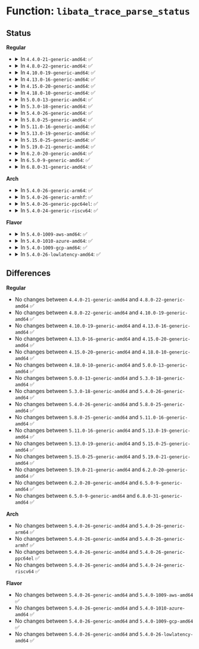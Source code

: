 # Function: <code>libata_trace_parse_status</code>

## Status
<b>Regular</b>
<ul>
<li>
<details>
<summary>In <code>4.4.0-21-generic-amd64</code>: ✅</summary>

```c
const char * libata_trace_parse_status(struct trace_seq * p, unsigned char status)
```

```json
{
  "name": "libata_trace_parse_status",
  "collision_type": "Unique Global",
  "inline_type": "No",
  "funcs": [
    {
      "addr": 18446744071584986944,
      "name": "libata_trace_parse_status",
      "external": true,
      "loc": "drivers/ata/libata-trace.c:27",
      "file": "drivers/ata/libata-trace.c",
      "inline": "seen, unknown",
      "caller_inline": [],
      "caller_func": [
        "drivers/ata/libata-core.c:trace_raw_output_ata_qc_complete_template"
      ]
    }
  ],
  "symbols": [
    {
      "addr": 18446744071584986944,
      "name": "libata_trace_parse_status",
      "section": ".text",
      "bind": "STB_GLOBAL",
      "size": 298
    }
  ]
}
```
</details>
</li>
<li>
<details>
<summary>In <code>4.8.0-22-generic-amd64</code>: ✅</summary>

```c
const char * libata_trace_parse_status(struct trace_seq * p, unsigned char status)
```

```json
{
  "name": "libata_trace_parse_status",
  "collision_type": "Unique Global",
  "inline_type": "No",
  "funcs": [
    {
      "addr": 18446744071585354544,
      "name": "libata_trace_parse_status",
      "external": true,
      "loc": "drivers/ata/libata-trace.c:27",
      "file": "drivers/ata/libata-trace.c",
      "inline": "seen, unknown",
      "caller_inline": [],
      "caller_func": [
        "drivers/ata/libata-core.c:trace_raw_output_ata_qc_complete_template"
      ]
    }
  ],
  "symbols": [
    {
      "addr": 18446744071585354544,
      "name": "libata_trace_parse_status",
      "section": ".text",
      "bind": "STB_GLOBAL",
      "size": 298
    }
  ]
}
```
</details>
</li>
<li>
<details>
<summary>In <code>4.10.0-19-generic-amd64</code>: ✅</summary>

```c
const char * libata_trace_parse_status(struct trace_seq * p, unsigned char status)
```

```json
{
  "name": "libata_trace_parse_status",
  "collision_type": "Unique Global",
  "inline_type": "No",
  "funcs": [
    {
      "addr": 18446744071585555408,
      "name": "libata_trace_parse_status",
      "external": true,
      "loc": "drivers/ata/libata-trace.c:27",
      "file": "drivers/ata/libata-trace.c",
      "inline": "seen, unknown",
      "caller_inline": [],
      "caller_func": [
        "drivers/ata/libata-core.c:trace_raw_output_ata_qc_complete_template"
      ]
    }
  ],
  "symbols": [
    {
      "addr": 18446744071585555408,
      "name": "libata_trace_parse_status",
      "section": ".text",
      "bind": "STB_GLOBAL",
      "size": 298
    }
  ]
}
```
</details>
</li>
<li>
<details>
<summary>In <code>4.13.0-16-generic-amd64</code>: ✅</summary>

```c
const char * libata_trace_parse_status(struct trace_seq * p, unsigned char status)
```

```json
{
  "name": "libata_trace_parse_status",
  "collision_type": "Unique Global",
  "inline_type": "No",
  "funcs": [
    {
      "addr": 18446744071585639264,
      "name": "libata_trace_parse_status",
      "external": true,
      "loc": "drivers/ata/libata-trace.c:27",
      "file": "drivers/ata/libata-trace.c",
      "inline": "seen, unknown",
      "caller_inline": [],
      "caller_func": [
        "drivers/ata/libata-core.c:trace_raw_output_ata_qc_complete_template"
      ]
    }
  ],
  "symbols": [
    {
      "addr": 18446744071585639264,
      "name": "libata_trace_parse_status",
      "section": ".text",
      "bind": "STB_GLOBAL",
      "size": 298
    }
  ]
}
```
</details>
</li>
<li>
<details>
<summary>In <code>4.15.0-20-generic-amd64</code>: ✅</summary>

```c
const char * libata_trace_parse_status(struct trace_seq * p, unsigned char status)
```

```json
{
  "name": "libata_trace_parse_status",
  "collision_type": "Unique Global",
  "inline_type": "No",
  "funcs": [
    {
      "addr": 18446744071586070976,
      "name": "libata_trace_parse_status",
      "external": true,
      "loc": "drivers/ata/libata-trace.c:27",
      "file": "drivers/ata/libata-trace.c",
      "inline": "seen, unknown",
      "caller_inline": [],
      "caller_func": [
        "drivers/ata/libata-core.c:trace_raw_output_ata_qc_complete_template"
      ]
    }
  ],
  "symbols": [
    {
      "addr": 18446744071586070976,
      "name": "libata_trace_parse_status",
      "section": ".text",
      "bind": "STB_GLOBAL",
      "size": 298
    }
  ]
}
```
</details>
</li>
<li>
<details>
<summary>In <code>4.18.0-10-generic-amd64</code>: ✅</summary>

```c
const char * libata_trace_parse_status(struct trace_seq * p, unsigned char status)
```

```json
{
  "name": "libata_trace_parse_status",
  "collision_type": "Unique Global",
  "inline_type": "No",
  "funcs": [
    {
      "addr": 18446744071586318912,
      "name": "libata_trace_parse_status",
      "external": true,
      "loc": "drivers/ata/libata-trace.c:27",
      "file": "drivers/ata/libata-trace.c",
      "inline": "seen, unknown",
      "caller_inline": [],
      "caller_func": [
        "drivers/ata/libata-core.c:trace_raw_output_ata_qc_complete_template"
      ]
    }
  ],
  "symbols": [
    {
      "addr": 18446744071586318912,
      "name": "libata_trace_parse_status",
      "section": ".text",
      "bind": "STB_GLOBAL",
      "size": 334
    }
  ]
}
```
</details>
</li>
<li>
<details>
<summary>In <code>5.0.0-13-generic-amd64</code>: ✅</summary>

```c
const char * libata_trace_parse_status(struct trace_seq * p, unsigned char status)
```

```json
{
  "name": "libata_trace_parse_status",
  "collision_type": "Unique Global",
  "inline_type": "No",
  "funcs": [
    {
      "addr": 18446744071586460464,
      "name": "libata_trace_parse_status",
      "external": true,
      "loc": "drivers/ata/libata-trace.c:27",
      "file": "drivers/ata/libata-trace.c",
      "inline": "seen, unknown",
      "caller_inline": [],
      "caller_func": [
        "drivers/ata/libata-core.c:trace_raw_output_ata_qc_complete_template"
      ]
    }
  ],
  "symbols": [
    {
      "addr": 18446744071586460464,
      "name": "libata_trace_parse_status",
      "section": ".text",
      "bind": "STB_GLOBAL",
      "size": 334
    }
  ]
}
```
</details>
</li>
<li>
<details>
<summary>In <code>5.3.0-18-generic-amd64</code>: ✅</summary>

```c
const char * libata_trace_parse_status(struct trace_seq * p, unsigned char status)
```

```json
{
  "name": "libata_trace_parse_status",
  "collision_type": "Unique Global",
  "inline_type": "No",
  "funcs": [
    {
      "addr": 18446744071586705712,
      "name": "libata_trace_parse_status",
      "external": true,
      "loc": "drivers/ata/libata-trace.c:14",
      "file": "drivers/ata/libata-trace.c",
      "inline": "seen, unknown",
      "caller_inline": [],
      "caller_func": [
        "drivers/ata/libata-core.c:trace_raw_output_ata_qc_complete_template"
      ]
    }
  ],
  "symbols": [
    {
      "addr": 18446744071586705712,
      "name": "libata_trace_parse_status",
      "section": ".text",
      "bind": "STB_GLOBAL",
      "size": 319
    }
  ]
}
```
</details>
</li>
<li>
<details>
<summary>In <code>5.4.0-26-generic-amd64</code>: ✅</summary>

```c
const char * libata_trace_parse_status(struct trace_seq * p, unsigned char status)
```

```json
{
  "name": "libata_trace_parse_status",
  "collision_type": "Unique Global",
  "inline_type": "No",
  "funcs": [
    {
      "addr": 18446744071586852336,
      "name": "libata_trace_parse_status",
      "external": true,
      "loc": "drivers/ata/libata-trace.c:14",
      "file": "drivers/ata/libata-trace.c",
      "inline": "seen, unknown",
      "caller_inline": [],
      "caller_func": [
        "drivers/ata/libata-core.c:trace_raw_output_ata_qc_complete_template"
      ]
    }
  ],
  "symbols": [
    {
      "addr": 18446744071586852336,
      "name": "libata_trace_parse_status",
      "section": ".text",
      "bind": "STB_GLOBAL",
      "size": 319
    }
  ]
}
```
</details>
</li>
<li>
<details>
<summary>In <code>5.8.0-25-generic-amd64</code>: ✅</summary>

```c
const char * libata_trace_parse_status(struct trace_seq * p, unsigned char status)
```

```json
{
  "name": "libata_trace_parse_status",
  "collision_type": "Unique Global",
  "inline_type": "No",
  "funcs": [
    {
      "addr": 18446744071587654480,
      "name": "libata_trace_parse_status",
      "external": true,
      "loc": "drivers/ata/libata-trace.c:14",
      "file": "drivers/ata/libata-trace.c",
      "inline": "seen, unknown",
      "caller_inline": [],
      "caller_func": [
        "drivers/ata/libata-core.c:trace_raw_output_ata_qc_complete_template"
      ]
    }
  ],
  "symbols": [
    {
      "addr": 18446744071587654480,
      "name": "libata_trace_parse_status",
      "section": ".text",
      "bind": "STB_GLOBAL",
      "size": 319
    }
  ]
}
```
</details>
</li>
<li>
<details>
<summary>In <code>5.11.0-16-generic-amd64</code>: ✅</summary>

```c
const char * libata_trace_parse_status(struct trace_seq * p, unsigned char status)
```

```json
{
  "name": "libata_trace_parse_status",
  "collision_type": "Unique Global",
  "inline_type": "No",
  "funcs": [
    {
      "addr": 18446744071587715424,
      "name": "libata_trace_parse_status",
      "external": true,
      "loc": "drivers/ata/libata-trace.c:14",
      "file": "drivers/ata/libata-trace.c",
      "inline": "seen, unknown",
      "caller_inline": [],
      "caller_func": [
        "drivers/ata/libata-core.c:trace_raw_output_ata_qc_complete_template"
      ]
    }
  ],
  "symbols": [
    {
      "addr": 18446744071587715424,
      "name": "libata_trace_parse_status",
      "section": ".text",
      "bind": "STB_GLOBAL",
      "size": 319
    }
  ]
}
```
</details>
</li>
<li>
<details>
<summary>In <code>5.13.0-19-generic-amd64</code>: ✅</summary>

```c
const char * libata_trace_parse_status(struct trace_seq * p, unsigned char status)
```

```json
{
  "name": "libata_trace_parse_status",
  "collision_type": "Unique Global",
  "inline_type": "No",
  "funcs": [
    {
      "addr": 18446744071587594592,
      "name": "libata_trace_parse_status",
      "external": true,
      "loc": "drivers/ata/libata-trace.c:14",
      "file": "drivers/ata/libata-trace.c",
      "inline": "seen, unknown",
      "caller_inline": [],
      "caller_func": [
        "drivers/ata/libata-core.c:trace_raw_output_ata_qc_complete_template"
      ]
    }
  ],
  "symbols": [
    {
      "addr": 18446744071587594592,
      "name": "libata_trace_parse_status",
      "section": ".text",
      "bind": "STB_GLOBAL",
      "size": 318
    }
  ]
}
```
</details>
</li>
<li>
<details>
<summary>In <code>5.15.0-25-generic-amd64</code>: ✅</summary>

```c
const char * libata_trace_parse_status(struct trace_seq * p, unsigned char status)
```

```json
{
  "name": "libata_trace_parse_status",
  "collision_type": "Unique Global",
  "inline_type": "No",
  "funcs": [
    {
      "addr": 18446744071588178816,
      "name": "libata_trace_parse_status",
      "external": true,
      "loc": "drivers/ata/libata-trace.c:14",
      "file": "drivers/ata/libata-trace.c",
      "inline": "seen, unknown",
      "caller_inline": [],
      "caller_func": [
        "drivers/ata/libata-core.c:trace_raw_output_ata_qc_complete_template"
      ]
    }
  ],
  "symbols": [
    {
      "addr": 18446744071588178816,
      "name": "libata_trace_parse_status",
      "section": ".text",
      "bind": "STB_GLOBAL",
      "size": 318
    }
  ]
}
```
</details>
</li>
<li>
<details>
<summary>In <code>5.19.0-21-generic-amd64</code>: ✅</summary>

```c
const char * libata_trace_parse_status(struct trace_seq * p, unsigned char status)
```

```json
{
  "name": "libata_trace_parse_status",
  "collision_type": "Unique Global",
  "inline_type": "No",
  "funcs": [
    {
      "addr": 18446744071589560256,
      "name": "libata_trace_parse_status",
      "external": true,
      "loc": "drivers/ata/libata-trace.c:14",
      "file": "drivers/ata/libata-trace.c",
      "inline": "seen, unknown",
      "caller_inline": [],
      "caller_func": [
        "drivers/ata/libata-core.c:trace_raw_output_ata_qc_complete_template"
      ]
    }
  ],
  "symbols": [
    {
      "addr": 18446744071589560256,
      "name": "libata_trace_parse_status",
      "section": ".text",
      "bind": "STB_GLOBAL",
      "size": 351
    }
  ]
}
```
</details>
</li>
<li>
<details>
<summary>In <code>6.2.0-20-generic-amd64</code>: ✅</summary>

```c
const char * libata_trace_parse_status(struct trace_seq * p, unsigned char status)
```

```json
{
  "name": "libata_trace_parse_status",
  "collision_type": "Unique Global",
  "inline_type": "No",
  "funcs": [
    {
      "addr": 18446744071591153408,
      "name": "libata_trace_parse_status",
      "external": true,
      "loc": "drivers/ata/libata-trace.c:14",
      "file": "drivers/ata/libata-trace.c",
      "inline": "seen, unknown",
      "caller_inline": [],
      "caller_func": [
        "drivers/ata/libata-core.c:trace_raw_output_ata_qc_complete_template"
      ]
    }
  ],
  "symbols": [
    {
      "addr": 18446744071591153408,
      "name": "libata_trace_parse_status",
      "section": ".text",
      "bind": "STB_GLOBAL",
      "size": 351
    }
  ]
}
```
</details>
</li>
<li>
<details>
<summary>In <code>6.5.0-9-generic-amd64</code>: ✅</summary>

```c
const char * libata_trace_parse_status(struct trace_seq * p, unsigned char status)
```

```json
{
  "name": "libata_trace_parse_status",
  "collision_type": "Unique Global",
  "inline_type": "No",
  "funcs": [
    {
      "addr": 18446744071591511920,
      "name": "libata_trace_parse_status",
      "external": true,
      "loc": "drivers/ata/libata-trace.c:14",
      "file": "drivers/ata/libata-trace.c",
      "inline": "seen, unknown",
      "caller_inline": [],
      "caller_func": [
        "drivers/ata/libata-core.c:trace_raw_output_ata_qc_complete_template"
      ]
    }
  ],
  "symbols": [
    {
      "addr": 18446744071591511920,
      "name": "libata_trace_parse_status",
      "section": ".text",
      "bind": "STB_GLOBAL",
      "size": 351
    }
  ]
}
```
</details>
</li>
<li>
<details>
<summary>In <code>6.8.0-31-generic-amd64</code>: ✅</summary>

```c
const char * libata_trace_parse_status(struct trace_seq * p, unsigned char status)
```

```json
{
  "name": "libata_trace_parse_status",
  "collision_type": "Unique Global",
  "inline_type": "No",
  "funcs": [
    {
      "addr": 18446744071591860592,
      "name": "libata_trace_parse_status",
      "external": true,
      "loc": "drivers/ata/libata-trace.c:14",
      "file": "drivers/ata/libata-trace.c",
      "inline": "seen, unknown",
      "caller_inline": [],
      "caller_func": [
        "drivers/ata/libata-core.c:trace_raw_output_ata_qc_complete_template"
      ]
    }
  ],
  "symbols": [
    {
      "addr": 18446744071591860592,
      "name": "libata_trace_parse_status",
      "section": ".text",
      "bind": "STB_GLOBAL",
      "size": 351
    }
  ]
}
```
</details>
</li>
</ul>
<b>Arch</b>
<ul>
<li>
<details>
<summary>In <code>5.4.0-26-generic-arm64</code>: ✅</summary>

```c
const char * libata_trace_parse_status(struct trace_seq * p, unsigned char status)
```

```json
{
  "name": "libata_trace_parse_status",
  "collision_type": "Unique Global",
  "inline_type": "No",
  "funcs": [
    {
      "addr": 18446603336499784240,
      "name": "libata_trace_parse_status",
      "external": true,
      "loc": "drivers/ata/libata-trace.c:14",
      "file": "drivers/ata/libata-trace.c",
      "inline": "seen, unknown",
      "caller_inline": [],
      "caller_func": [
        "drivers/ata/libata-core.c:trace_raw_output_ata_qc_complete_template"
      ]
    }
  ],
  "symbols": [
    {
      "addr": 18446603336499784240,
      "name": "libata_trace_parse_status",
      "section": ".text",
      "bind": "STB_GLOBAL",
      "size": 328
    }
  ]
}
```
</details>
</li>
<li>
<details>
<summary>In <code>5.4.0-26-generic-armhf</code>: ✅</summary>

```c
const char * libata_trace_parse_status(struct trace_seq * p, unsigned char status)
```

```json
{
  "name": "libata_trace_parse_status",
  "collision_type": "Unique Global",
  "inline_type": "No",
  "funcs": [
    {
      "addr": 3232226848,
      "name": "libata_trace_parse_status",
      "external": true,
      "loc": "drivers/ata/libata-trace.c:14",
      "file": "drivers/ata/libata-trace.c",
      "inline": "seen, unknown",
      "caller_inline": [],
      "caller_func": [
        "drivers/ata/libata-core.c:trace_raw_output_ata_qc_complete_template"
      ]
    }
  ],
  "symbols": [
    {
      "addr": 3232226848,
      "name": "libata_trace_parse_status",
      "section": ".text",
      "bind": "STB_GLOBAL",
      "size": 340
    }
  ]
}
```
</details>
</li>
<li>
<details>
<summary>In <code>5.4.0-26-generic-ppc64el</code>: ✅</summary>

```c
const char * libata_trace_parse_status(struct trace_seq * p, unsigned char status)
```

```json
{
  "name": "libata_trace_parse_status",
  "collision_type": "Unique Global",
  "inline_type": "No",
  "funcs": [
    {
      "addr": 13835058055293132432,
      "name": "libata_trace_parse_status",
      "external": true,
      "loc": "drivers/ata/libata-trace.c:14",
      "file": "drivers/ata/libata-trace.c",
      "inline": "seen, unknown",
      "caller_inline": [],
      "caller_func": [
        "drivers/ata/libata-core.c:trace_raw_output_ata_qc_complete_template"
      ]
    }
  ],
  "symbols": [
    {
      "addr": 13835058055293132432,
      "name": "libata_trace_parse_status",
      "section": ".text",
      "bind": "STB_GLOBAL",
      "size": 536
    }
  ]
}
```
</details>
</li>
<li>
<details>
<summary>In <code>5.4.0-24-generic-riscv64</code>: ✅</summary>

```c
const char * libata_trace_parse_status(struct trace_seq * p, unsigned char status)
```

```json
{
  "name": "libata_trace_parse_status",
  "collision_type": "Unique Global",
  "inline_type": "No",
  "funcs": [
    {
      "addr": 18446743936276937268,
      "name": "libata_trace_parse_status",
      "external": true,
      "loc": "drivers/ata/libata-trace.c:14",
      "file": "drivers/ata/libata-trace.c",
      "inline": "seen, unknown",
      "caller_inline": [],
      "caller_func": [
        "drivers/ata/libata-core.c:trace_raw_output_ata_qc_complete_template"
      ]
    }
  ],
  "symbols": [
    {
      "addr": 18446743936276937268,
      "name": "libata_trace_parse_status",
      "section": ".text",
      "bind": "STB_GLOBAL",
      "size": 346
    }
  ]
}
```
</details>
</li>
</ul>
<b>Flavor</b>
<ul>
<li>
<details>
<summary>In <code>5.4.0-1009-aws-amd64</code>: ✅</summary>

```c
const char * libata_trace_parse_status(struct trace_seq * p, unsigned char status)
```

```json
{
  "name": "libata_trace_parse_status",
  "collision_type": "Unique Global",
  "inline_type": "No",
  "funcs": [
    {
      "addr": 18446744071586610864,
      "name": "libata_trace_parse_status",
      "external": true,
      "loc": "drivers/ata/libata-trace.c:14",
      "file": "drivers/ata/libata-trace.c",
      "inline": "seen, unknown",
      "caller_inline": [],
      "caller_func": [
        "drivers/ata/libata-core.c:trace_raw_output_ata_qc_complete_template"
      ]
    }
  ],
  "symbols": [
    {
      "addr": 18446744071586610864,
      "name": "libata_trace_parse_status",
      "section": ".text",
      "bind": "STB_GLOBAL",
      "size": 319
    }
  ]
}
```
</details>
</li>
<li>
<details>
<summary>In <code>5.4.0-1010-azure-amd64</code>: ✅</summary>

```c
const char * libata_trace_parse_status(struct trace_seq * p, unsigned char status)
```

```json
{
  "name": "libata_trace_parse_status",
  "collision_type": "Unique Global",
  "inline_type": "No",
  "funcs": [
    {
      "addr": 18446744071586479376,
      "name": "libata_trace_parse_status",
      "external": true,
      "loc": "drivers/ata/libata-trace.c:14",
      "file": "drivers/ata/libata-trace.c",
      "inline": "seen, unknown",
      "caller_inline": [],
      "caller_func": [
        "drivers/ata/libata-core.c:trace_raw_output_ata_qc_complete_template"
      ]
    }
  ],
  "symbols": [
    {
      "addr": 18446744071586479376,
      "name": "libata_trace_parse_status",
      "section": ".text",
      "bind": "STB_GLOBAL",
      "size": 319
    }
  ]
}
```
</details>
</li>
<li>
<details>
<summary>In <code>5.4.0-1009-gcp-amd64</code>: ✅</summary>

```c
const char * libata_trace_parse_status(struct trace_seq * p, unsigned char status)
```

```json
{
  "name": "libata_trace_parse_status",
  "collision_type": "Unique Global",
  "inline_type": "No",
  "funcs": [
    {
      "addr": 18446744071586806896,
      "name": "libata_trace_parse_status",
      "external": true,
      "loc": "drivers/ata/libata-trace.c:14",
      "file": "drivers/ata/libata-trace.c",
      "inline": "seen, unknown",
      "caller_inline": [],
      "caller_func": [
        "drivers/ata/libata-core.c:trace_raw_output_ata_qc_complete_template"
      ]
    }
  ],
  "symbols": [
    {
      "addr": 18446744071586806896,
      "name": "libata_trace_parse_status",
      "section": ".text",
      "bind": "STB_GLOBAL",
      "size": 319
    }
  ]
}
```
</details>
</li>
<li>
<details>
<summary>In <code>5.4.0-26-lowlatency-amd64</code>: ✅</summary>

```c
const char * libata_trace_parse_status(struct trace_seq * p, unsigned char status)
```

```json
{
  "name": "libata_trace_parse_status",
  "collision_type": "Unique Global",
  "inline_type": "No",
  "funcs": [
    {
      "addr": 18446744071586912992,
      "name": "libata_trace_parse_status",
      "external": true,
      "loc": "drivers/ata/libata-trace.c:14",
      "file": "drivers/ata/libata-trace.c",
      "inline": "seen, unknown",
      "caller_inline": [],
      "caller_func": [
        "drivers/ata/libata-core.c:trace_raw_output_ata_qc_complete_template"
      ]
    }
  ],
  "symbols": [
    {
      "addr": 18446744071586912992,
      "name": "libata_trace_parse_status",
      "section": ".text",
      "bind": "STB_GLOBAL",
      "size": 319
    }
  ]
}
```
</details>
</li>
</ul>

## Differences
<b>Regular</b>
<ul>
<li>
No changes between <code>4.4.0-21-generic-amd64</code> and <code>4.8.0-22-generic-amd64</code> ✅
</li>
<li>
No changes between <code>4.8.0-22-generic-amd64</code> and <code>4.10.0-19-generic-amd64</code> ✅
</li>
<li>
No changes between <code>4.10.0-19-generic-amd64</code> and <code>4.13.0-16-generic-amd64</code> ✅
</li>
<li>
No changes between <code>4.13.0-16-generic-amd64</code> and <code>4.15.0-20-generic-amd64</code> ✅
</li>
<li>
No changes between <code>4.15.0-20-generic-amd64</code> and <code>4.18.0-10-generic-amd64</code> ✅
</li>
<li>
No changes between <code>4.18.0-10-generic-amd64</code> and <code>5.0.0-13-generic-amd64</code> ✅
</li>
<li>
No changes between <code>5.0.0-13-generic-amd64</code> and <code>5.3.0-18-generic-amd64</code> ✅
</li>
<li>
No changes between <code>5.3.0-18-generic-amd64</code> and <code>5.4.0-26-generic-amd64</code> ✅
</li>
<li>
No changes between <code>5.4.0-26-generic-amd64</code> and <code>5.8.0-25-generic-amd64</code> ✅
</li>
<li>
No changes between <code>5.8.0-25-generic-amd64</code> and <code>5.11.0-16-generic-amd64</code> ✅
</li>
<li>
No changes between <code>5.11.0-16-generic-amd64</code> and <code>5.13.0-19-generic-amd64</code> ✅
</li>
<li>
No changes between <code>5.13.0-19-generic-amd64</code> and <code>5.15.0-25-generic-amd64</code> ✅
</li>
<li>
No changes between <code>5.15.0-25-generic-amd64</code> and <code>5.19.0-21-generic-amd64</code> ✅
</li>
<li>
No changes between <code>5.19.0-21-generic-amd64</code> and <code>6.2.0-20-generic-amd64</code> ✅
</li>
<li>
No changes between <code>6.2.0-20-generic-amd64</code> and <code>6.5.0-9-generic-amd64</code> ✅
</li>
<li>
No changes between <code>6.5.0-9-generic-amd64</code> and <code>6.8.0-31-generic-amd64</code> ✅
</li>
</ul>
<b>Arch</b>
<ul>
<li>
No changes between <code>5.4.0-26-generic-amd64</code> and <code>5.4.0-26-generic-arm64</code> ✅
</li>
<li>
No changes between <code>5.4.0-26-generic-amd64</code> and <code>5.4.0-26-generic-armhf</code> ✅
</li>
<li>
No changes between <code>5.4.0-26-generic-amd64</code> and <code>5.4.0-26-generic-ppc64el</code> ✅
</li>
<li>
No changes between <code>5.4.0-26-generic-amd64</code> and <code>5.4.0-24-generic-riscv64</code> ✅
</li>
</ul>
<b>Flavor</b>
<ul>
<li>
No changes between <code>5.4.0-26-generic-amd64</code> and <code>5.4.0-1009-aws-amd64</code> ✅
</li>
<li>
No changes between <code>5.4.0-26-generic-amd64</code> and <code>5.4.0-1010-azure-amd64</code> ✅
</li>
<li>
No changes between <code>5.4.0-26-generic-amd64</code> and <code>5.4.0-1009-gcp-amd64</code> ✅
</li>
<li>
No changes between <code>5.4.0-26-generic-amd64</code> and <code>5.4.0-26-lowlatency-amd64</code> ✅
</li>
</ul>
